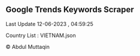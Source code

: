 

## Google Trends Keywords Scraper 
 
Last Update 12-06-2023 , 04:59:25

Country List :
VIETNAM.json



© Abdul Muttaqin 
